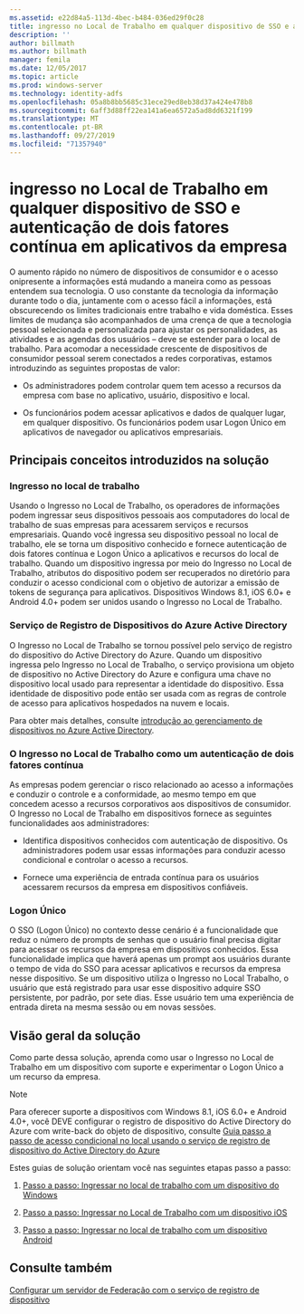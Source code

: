 ```yaml
---
ms.assetid: e22d84a5-113d-4bec-b484-036ed29f0c28
title: ingresso no Local de Trabalho em qualquer dispositivo de SSO e autenticação de dois fatores contínua em aplicativos da empresa
description: ''
author: billmath
ms.author: billmath
manager: femila
ms.date: 12/05/2017
ms.topic: article
ms.prod: windows-server
ms.technology: identity-adfs
ms.openlocfilehash: 05a8b8bb5685c31ece29ed8eb38d37a424e478b8
ms.sourcegitcommit: 6aff3d88ff22ea141a6ea6572a5ad8dd6321f199
ms.translationtype: MT
ms.contentlocale: pt-BR
ms.lasthandoff: 09/27/2019
ms.locfileid: "71357940"
---
```

# <a name="join-to-workplace-from-any-device-for-sso-and-seamless-second-factor-authentication-across-company-applications"></a>ingresso no Local de Trabalho em qualquer dispositivo de SSO e autenticação de dois fatores contínua em aplicativos da empresa



O aumento rápido no número de dispositivos de consumidor e o acesso onipresente a informações está mudando a maneira como as pessoas entendem sua tecnologia. O uso constante da tecnologia da informação durante todo o dia, juntamente com o acesso fácil a informações, está obscurecendo os limites tradicionais entre trabalho e vida doméstica. Esses limites de mudança são acompanhados de uma crença de que a tecnologia pessoal selecionada e personalizada para ajustar os personalidades, as atividades e as agendas dos usuários – deve se estender para o local de trabalho. Para acomodar a necessidade crescente de dispositivos de consumidor pessoal serem conectados a redes corporativas, estamos introduzindo as seguintes propostas de valor:

-   Os administradores podem controlar quem tem acesso a recursos da empresa com base no aplicativo, usuário, dispositivo e local.

-   Os funcionários podem acessar aplicativos e dados de qualquer lugar, em qualquer dispositivo. Os funcionários podem usar Logon Único em aplicativos de navegador ou aplicativos empresariais.

## <a name="key-concepts-introduced-in-the-solution"></a>Principais conceitos introduzidos na solução

### <a name="workplace-join"></a>Ingresso no local de trabalho
Usando o Ingresso no Local de Trabalho, os operadores de informações podem ingressar seus dispositivos pessoais aos computadores do local de trabalho de suas empresas para acessarem serviços e recursos empresariais. Quando você ingressa seu dispositivo pessoal no local de trabalho, ele se torna um dispositivo conhecido e fornece autenticação de dois fatores contínua e Logon Único a aplicativos e recursos do local de trabalho. Quando um dispositivo ingressa por meio do Ingresso no Local de Trabalho, atributos do dispositivo podem ser recuperados no diretório para conduzir o acesso condicional com o objetivo de autorizar a emissão de tokens de segurança para aplicativos. Dispositivos Windows 8.1, iOS 6.0+ e Android 4.0+ podem ser unidos usando o Ingresso no Local de Trabalho.

### <a name="BKMK_DRS"></a>Serviço de Registro de Dispositivos do Azure Active Directory
O Ingresso no Local de Trabalho se tornou possível pelo serviço de registro do dispositivo do Active Directory do Azure. Quando um dispositivo ingressa pelo Ingresso no Local de Trabalho, o serviço provisiona um objeto de dispositivo no Active Directory do Azure e configura uma chave no dispositivo local usado para representar a identidade do dispositivo. Essa identidade de dispositivo pode então ser usada com as regras de controle de acesso para aplicativos hospedados na nuvem e locais.

Para obter mais detalhes, consulte [introdução ao gerenciamento de dispositivos no Azure Active Directory](https://docs.microsoft.com/azure/active-directory/device-management-introduction).

### <a name="workplace-join-as-a-seamless-second-factor-authentication"></a>O Ingresso no Local de Trabalho como um autenticação de dois fatores contínua
As empresas podem gerenciar o risco relacionado ao acesso a informações e conduzir o controle e a conformidade, ao mesmo tempo em que concedem acesso a recursos corporativos aos dispositivos de consumidor. O Ingresso no Local de Trabalho em dispositivos fornece as seguintes funcionalidades aos administradores:

-   Identifica dispositivos conhecidos com autenticação de dispositivo. Os administradores podem usar essas informações para conduzir acesso condicional e controlar o acesso a recursos.

-   Fornece uma experiência de entrada contínua para os usuários acessarem recursos da empresa em dispositivos confiáveis.

### <a name="single-sign-on"></a>Logon Único
O SSO (Logon Único) no contexto desse cenário é a funcionalidade que reduz o número de prompts de senhas que o usuário final precisa digitar para acessar os recursos da empresa em dispositivos conhecidos. Essa funcionalidade implica que haverá apenas um prompt aos usuários durante o tempo de vida do SSO para acessar aplicativos e recursos da empresa nesse dispositivo. Se um dispositivo utiliza o Ingresso no Local Trabalho, o usuário que está registrado para usar esse dispositivo adquire SSO persistente, por padrão, por sete dias. Esse usuário tem uma experiência de entrada direta na mesma sessão ou em novas sessões.

## <a name="solution-overview"></a>Visão geral da solução
Como parte dessa solução, aprenda como usar o Ingresso no Local de Trabalho em um dispositivo com suporte e experimentar o Logon Único a um recurso da empresa.

> [!NOTE]
> Para oferecer suporte a dispositivos com Windows 8.1, iOS 6.0+ e Android 4.0+, você DEVE configurar o registro de dispositivo do Active Directory do Azure com write-back do objeto de dispositivo, consulte [Guia passo a passo de acesso condicional no local usando o serviço de registro de dispositivo do Active Directory do Azure](https://msdn.microsoft.com/library/azure/dn788908.aspx)

Estes guias de solução orientam você nas seguintes etapas passo a passo:

1.  [Passo a passo: Ingressar no local de trabalho com um dispositivo do Windows](../../ad-fs/operations/Walkthrough--Workplace-Join-with-a-Windows-Device.md)

2.  [Passo a passo: Ingressar no Local de Trabalho com um dispositivo iOS](../../ad-fs/operations/Walkthrough--Workplace-Join-with-an-iOS-Device.md)

3.  [Passo a passo: Ingressar no local de trabalho com um dispositivo Android](../../ad-fs/operations/walkthrough--workplace-join-to-an-android-device.md)

## <a name="see-also"></a>Consulte também
[Configurar um servidor de Federação com o serviço de registro de dispositivo](../deployment/configure-a-federation-server-with-device-registration-service.md)



